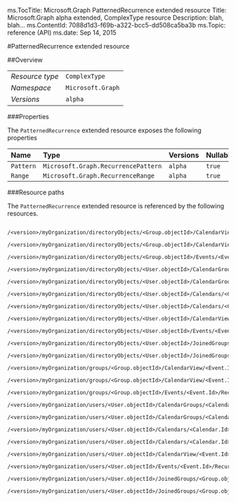 ms.TocTitle: Microsoft.Graph PatternedRecurrence extended resource
Title: Microsoft.Graph alpha  extended, ComplexType resource
Description: blah, blah...
ms.ContentId: 7088d1d3-f69b-a322-bcc5-dd508ca5ba3b
ms.Topic: reference (API)
ms.date: Sep 14, 2015

#PatternedRecurrence extended resource

 



<a name="msg-complex-type-PatternedRecurrence"> </a>
##Overview

|  |  | 
| :-- | :-- | 
| _Resource type_ | `ComplexType` | 
| _Namespace_ | `Microsoft.Graph` | 
| _Versions_ | `alpha` | 


###Properties

The `PatternedRecurrence` extended resource exposes the following properties 

| Name | Type | Versions | Nullable | Unicode | Comments | 
| :-- | :-- | :-- | :-- | :-- | :-- | 
| `Pattern` | `Microsoft.Graph.RecurrencePattern` | `alpha` | `true` | `n/a` |  | 
| `Range` | `Microsoft.Graph.RecurrenceRange` | `alpha` | `true` | `n/a` |  | 


###Resource paths

The `PatternedRecurrence` extended resource is referenced by the following resources. 

```no-highlight
	/<version>/myOrganization/directoryObjects/<Group.objectId>/CalendarView/<Event.Id>/Instances/<Event.Id>/Recurrence
	/<version>/myOrganization/directoryObjects/<Group.objectId>/CalendarView/<Event.Id>/Recurrence
	/<version>/myOrganization/directoryObjects/<Group.objectId>/Events/<Event.Id>/Recurrence
	/<version>/myOrganization/directoryObjects/<User.objectId>/CalendarGroups/<CalendarGroup.Id>/Calendars/<Calendar.Id>/CalendarView/<Event.Id>/Recurrence
	/<version>/myOrganization/directoryObjects/<User.objectId>/CalendarGroups/<CalendarGroup.Id>/Calendars/<Calendar.Id>/Events/<Event.Id>/Recurrence
	/<version>/myOrganization/directoryObjects/<User.objectId>/Calendars/<Calendar.Id>/CalendarView/<Event.Id>/Recurrence
	/<version>/myOrganization/directoryObjects/<User.objectId>/Calendars/<Calendar.Id>/Events/<Event.Id>/Recurrence
	/<version>/myOrganization/directoryObjects/<User.objectId>/CalendarView/<Event.Id>/Recurrence
	/<version>/myOrganization/directoryObjects/<User.objectId>/Events/<Event.Id>/Recurrence
	/<version>/myOrganization/directoryObjects/<User.objectId>/JoinedGroups/<Group.objectId>/CalendarView/<Event.Id>/Recurrence
	/<version>/myOrganization/directoryObjects/<User.objectId>/JoinedGroups/<Group.objectId>/Events/<Event.Id>/Recurrence
	/<version>/myOrganization/groups/<Group.objectId>/CalendarView/<Event.Id>/Instances/<Event.Id>/Recurrence
	/<version>/myOrganization/groups/<Group.objectId>/CalendarView/<Event.Id>/Recurrence
	/<version>/myOrganization/groups/<Group.objectId>/Events/<Event.Id>/Recurrence
	/<version>/myOrganization/users/<User.objectId>/CalendarGroups/<CalendarGroup.Id>/Calendars/<Calendar.Id>/CalendarView/<Event.Id>/Recurrence
	/<version>/myOrganization/users/<User.objectId>/CalendarGroups/<CalendarGroup.Id>/Calendars/<Calendar.Id>/Events/<Event.Id>/Recurrence
	/<version>/myOrganization/users/<User.objectId>/Calendars/<Calendar.Id>/CalendarView/<Event.Id>/Recurrence
	/<version>/myOrganization/users/<User.objectId>/Calendars/<Calendar.Id>/Events/<Event.Id>/Recurrence
	/<version>/myOrganization/users/<User.objectId>/CalendarView/<Event.Id>/Recurrence
	/<version>/myOrganization/users/<User.objectId>/Events/<Event.Id>/Recurrence
	/<version>/myOrganization/users/<User.objectId>/JoinedGroups/<Group.objectId>/CalendarView/<Event.Id>/Recurrence
	/<version>/myOrganization/users/<User.objectId>/JoinedGroups/<Group.objectId>/Events/<Event.Id>/Recurrence```





